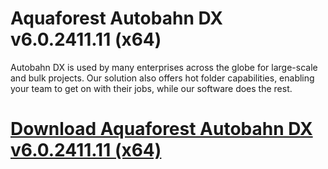 # Aquaforest Autobahn DX v6.0.2411.11 (x64)

Autobahn DX is used by many enterprises across the globe for large-scale and bulk projects. Our solution also offers hot folder capabilities, enabling your team to get on with their jobs, while our software does the rest.

# [Download Aquaforest Autobahn DX v6.0.2411.11 (x64)](https://developer.team/software/35287-aquaforest-autobahn-dx-v60241111-x64.html)
